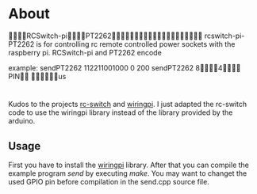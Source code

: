# About
RCSwitch-piPT2262
rcswitch-pi-PT2262 is for controlling rc remote controlled power sockets 
with the raspberry pi. 
RCSwitch-pi and PT2262 encode 

example:
sendPT2262 112211001000 0 200
sendPT2262 84 PIN us
  


#
Kudos to the projects [rc-switch](http://code.google.com/p/rc-switch)
and [wiringpi](https://projects.drogon.net/raspberry-pi/wiringpi).
I just adapted the rc-switch code to use the wiringpi library instead of
the library provided by the arduino.


## Usage

First you have to install the [wiringpi](https://projects.drogon.net/raspberry-pi/wiringpi/download-and-install/) library.
After that you can compile the example program *send* by executing *make*. 
You may want to changet the used GPIO pin before compilation in the send.cpp source file.
